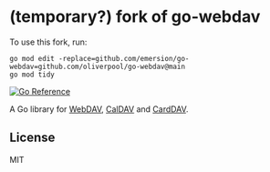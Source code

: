 # (temporary?) fork of go-webdav

To use this fork, run:
```
go mod edit -replace=github.com/emersion/go-webdav=github.com/oliverpool/go-webdav@main
go mod tidy
```

[![Go Reference](https://pkg.go.dev/badge/github.com/emersion/go-webdav.svg)](https://pkg.go.dev/github.com/emersion/go-webdav)

A Go library for [WebDAV], [CalDAV] and [CardDAV].

## License

MIT

[WebDAV]: https://tools.ietf.org/html/rfc4918
[CalDAV]: https://tools.ietf.org/html/rfc4791
[CardDAV]: https://tools.ietf.org/html/rfc6352
